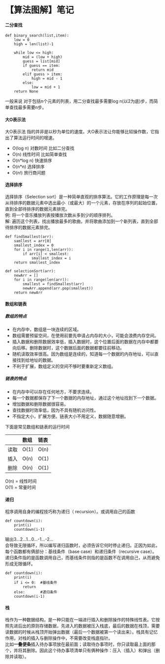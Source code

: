 # 【算法图解】笔记
#### 二分查找
```
def binary_search(list,item):
    low = 0
    high = len(list)-1
    
    while low <= high:
        mid = (low + high)
        guess = list[mid]
        if guess == item:
            return mid
        elif guess > item:
            high = mid - 1
        else:
            low = mid + 1
    return None

```
一般来说 对于包括n个元素的列表，用二分查找最多需要log n(以2为底)步，而简单查找最多需要n步。

#### 大O表示法
大O表示法 指的并非是以秒为单位的速度。大O表示法让你能够比较操作数，它指出了算法运行时间的增速。
* O(log n) 对数时间 比如二分查找
* O(n) 线性时间 比如简单查找
* O(n*log n) 快速排序
* O(n*n) 选择排序
* O(n!) 旅行商问题

#### 选择排序
选择排序（Selection sort）是一种简单直观的排序算法。它的工作原理是每一次从待排序的数据元素中选出最小（或最大）的一个元素，存放在序列的起始位置，直到全部待排序的数据元素排完。  
例: 将一个音乐播放列表按播放次数从多到少的顺序排列。  
解: 遍历这个列表，找出播放最多的歌曲，并将歌曲添加到一个新列表，直到全部待排序的数据元素排完。
```
def findSmallest(arr):
    samllest = arr[0]
    smallest_index = 0
    for i in range(1,len(arr)):
        if arr[i] < smallest:
            smallest_index = i
    return smallest_index
    
def selectionSort(arr):
    newArr = []
    for i in range(len(arr)):
        smallest = findSmallest(arr)
        newArr.append(arr.pop(smallest))
    return newArr
```
#### 数组和链表
##### 数组的特点
* 在内存中，数组是一块连续的区域。
* 数组需要预留空间，在使用前要先申请占内存的大小，可能会浪费内存空间。
* 插入数据和删除数据效率低，插入数据时，这个位置后面的数据在内存中都要向后移。删除数据时，这个数据后面的数据都要往前移动。
* 随机读取效率很高。因为数组是连续的，知道每一个数据的内存地址，可以直接找到给地址的数据。
* 不利于扩展，数组定义的空间不够时要重新定义数组。
##### 链表的特点
* 在内存中可以存在任何地方，不要求连续。
* 每一个数据都保存了下一个数据的内存地址，通过这个地址找到下一个数据。
* 增加数据和删除数据很容易。
* 查找数据时效率低，因为不具有随机访问性。
* 不指定大小，扩展方便。链表大小不用定义，数据随意增删。

下面是常见数组和链表的运行时间

| |数组|链表|
|:---|:---|:---|
|读取|O(1)|O(n)|
|插入|O(n)|O(1)|
|删除|O(n)|O(1)|

O(n) = 线性时间  
O(1) = 常量时间

#### 递归
程序调用自身的编程技巧称为递归（ recursion）。或调用自己的函数
```
def countdown(i):
    print(i)
    countdown(i-1)
```
输出3...2...1...0...-1...-2...  
会导致无限循环，所以编写递归函数时，必须告诉它何时停止递归。正因为如此，每个函数都有俩部分：基线条件（base case）和递归条件（recursive case）。递归条件指的是函数调用自己，而基线条件则指的是函数不在调用自己，从而避免形成无限循环。  
```
def countdown(i):
    print(i)
    if i <= 0:  #基线条件
        return
    else:       #递归条件
    countdown(i-1)
```
#### 栈
栈作为一种数据结构，是一种只能在一端进行插入和删除操作的特殊线性表。它按照先进后出的原则存储数据，先进入的数据被压入栈底，最后的数据在栈顶，需要读数据的时候从栈顶开始弹出数据（最后一个数据被第一个读出来）。栈具有记忆作用，对栈的插入与删除操作中，不需要改变栈底指针。  
比如**一叠便条**插入待办事项放在最前面；读取待办事项时，你只读取最上面的那个，并将其删除。因此这个待办事项清单只有俩种操作：压入（插入）和弹出（删除并读取）。  

